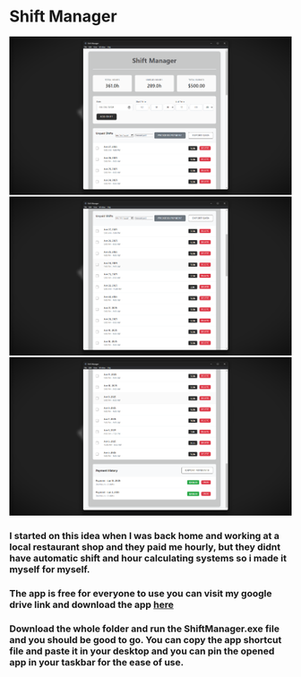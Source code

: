 # Shift Manager
![Screenshots](ss1.png)
![Screenshots](ss2.png)
![Screenshots](ss3.png)
### I started on this idea when I was back home and working at a local restaurant shop and they paid me hourly, but they didnt have automatic shift and hour calculating systems so i made it myself for myself.
### The app is free for everyone to use you can visit my google drive link and download the app <a href="https://drive.google.com/drive/folders/125PdF6YDXAK0VngEOm20_TQGHY1-y7np"> here</a>
### Download the whole folder and run the ShiftManager.exe file and you should be good to go. You can copy the app shortcut file and paste it in your desktop and you can pin the opened app in your taskbar for the ease of use.
